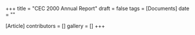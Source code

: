 +++
title = "CEC 2000 Annual Report"
draft = false
tags = [Documents]
date = ""

[Article]
contributors = []
gallery = []
+++